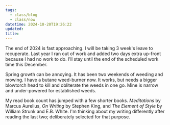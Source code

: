 ```yaml
---
tags:
  - class/blog
  - class/now
datetime: 2024-10-20T19:26:22
updated: 
title:
---
```

The end of 2024 is fast approaching. I will be taking 3 week's leave to recuperate. Last year I ran out of work and added two days extra up-front because I had no work to do. I'll stay until the end of the scheduled work time this December.

Spring growth can be annoying. It has been two weekends of weeding and mowing. I have a butane weed-burner now. It works, but needs a bigger blowtorch head to kill and obliterate the weeds in one go. Mine is narrow and under-powered for established weeds.

My read book count has jumped with a few shorter books. *Meditations* by Marcus Aurelius, *On Writing* by Stephen King, and *The Element of Style* by William Strunk and E.B. White. I'm thinking about my writing differently after reading the last two; deliberately selected for that purpose. 